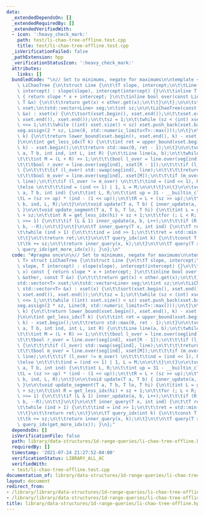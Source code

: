 ```yaml
---
data:
  _extendedDependsOn: []
  _extendedRequiredBy: []
  _extendedVerifiedWith:
  - icon: ':heavy_check_mark:'
    path: test/li-chao-tree-offline.test.cpp
    title: test/li-chao-tree-offline.test.cpp
  _isVerificationFailed: false
  _pathExtension: hpp
  _verificationStatusIcon: ':heavy_check_mark:'
  attributes:
    links: []
  bundledCode: "\n// Set to minimums, negate for maximums\n\ntemplate <class T> struct\
    \ LiChaoTree {\n\tstruct Line {\n\t\tT slope, intercept;\n\t\tLine(T slope, T\
    \ intercept) : slope(slope), intercept(intercept) {}\n\t\tinline T get(T x) const\
    \ { return slope * x + intercept; }\n\t\tinline bool over(const Line &other, const\
    \ T &x) {\n\t\t\treturn get(x) < other.get(x);\n\t\t}\n\t};\n\n\tstd::vector<T>\
    \ xset;\n\tstd::vector<Line> seg;\n\tint sz;\n\n\tLiChaoTree(const std::vector<T>\
    \ &x) : xset(x) {\n\t\tsort(xset.begin(), xset.end());\n\t\txset.erase(unique(xset.begin(),\
    \ xset.end()), xset.end());\n\t\tsz = 1;\n\t\twhile (sz < (int) xset.size()) sz\
    \ <<= 1;\n\t\twhile ((int) xset.size() < sz) xset.push_back(xset.back());\n\t\t\
    seg.assign(2 * sz, Line(0, std::numeric_limits<T>::max()));\n\t}\n\n\tint get_more_idx(T\
    \ k) {\n\t\treturn lower_bound(xset.begin(), xset.end(), k) - xset.begin();\n\t\
    }\n\n\tint get_less_idx(T k) {\n\t\tint ret = upper_bound(xset.begin(), xset.end(),\
    \ k) - xset.begin();\n\t\treturn std::max(0, ret - 1);\n\t}\n\n\tvoid inner_update(T\
    \ a, T b, int ind, int L, int R) {\n\t\tLine line(a, b);\n\t\twhile (true) {\n\
    \t\t\tint M = (L + R) >> 1;\n\t\t\tbool l_over = line.over(seg[ind], xset[L]);\n\
    \t\t\tbool r_over = line.over(seg[ind], xset[R - 1]);\n\t\t\tif (l_over == r_over)\
    \ {\n\t\t\t\tif (l_over) std::swap(seg[ind], line);\n\t\t\t\treturn;\n\t\t\t}\n\
    \t\t\tbool m_over = line.over(seg[ind], xset[M]);\n\t\t\tif (m_over) std::swap(seg[ind],\
    \ line);\n\t\t\tif (l_over != m_over) \n\t\t\t\tind = (ind << 1), R = M;\n\t\t\
    \telse \n\t\t\t\tind = (ind << 1) | 1, L = M;\n\n\t\t}\n\t}\n\n\tvoid inner_update(T\
    \ a, T b, int ind) {\n\t\tint L, R;\n\t\tint up = 31 - __builtin_clz(ind);\n\t\
    \tL = (sz >> up) * (ind - (1 << up));\n\t\tR = L + (sz >> up);\n\t\tinner_update(a,\
    \ b, ind, L, R);\n\t}\n\n\tvoid update(T a, T b) { inner_update(a, b, 1, 0, sz);\
    \ }\n\n\tvoid update_segment(T a, T b, T lo, T hi) {\n\t\tint L = get_more_idx(lo)\
    \ + sz;\n\t\tint R = get_less_idx(hi) + sz + 1;\n\t\tfor (; L < R; L >>= 1, R\
    \ >>= 1) {\n\t\t\tif (L & 1) inner_update(a, b, L++);\n\t\t\tif (R & 1) inner_update(a,\
    \ b, --R);\n\t\t}\n\t}\n\n\tT inner_query(T x, int ind) {\n\t\tT ret = seg[ind].get(x);\n\
    \t\twhile (ind > 1) {\n\t\t\tind = ind >> 1;\n\t\t\tret = std::min(ret, seg[ind].get(x));\n\
    \t\t}\n\t\treturn ret;\n\t}\n\n\tT query_idx(int k) {\n\t\tconst T x = xset[k];\n\
    \t\tk += sz;\n\t\treturn inner_query(x, k);\n\t}\n\t\n\tT query(T x) { return\
    \ query_idx(get_more_idx(x)); }\n};\n"
  code: "#pragma once\n\n// Set to minimums, negate for maximums\n\ntemplate <class\
    \ T> struct LiChaoTree {\n\tstruct Line {\n\t\tT slope, intercept;\n\t\tLine(T\
    \ slope, T intercept) : slope(slope), intercept(intercept) {}\n\t\tinline T get(T\
    \ x) const { return slope * x + intercept; }\n\t\tinline bool over(const Line\
    \ &other, const T &x) {\n\t\t\treturn get(x) < other.get(x);\n\t\t}\n\t};\n\n\t\
    std::vector<T> xset;\n\tstd::vector<Line> seg;\n\tint sz;\n\n\tLiChaoTree(const\
    \ std::vector<T> &x) : xset(x) {\n\t\tsort(xset.begin(), xset.end());\n\t\txset.erase(unique(xset.begin(),\
    \ xset.end()), xset.end());\n\t\tsz = 1;\n\t\twhile (sz < (int) xset.size()) sz\
    \ <<= 1;\n\t\twhile ((int) xset.size() < sz) xset.push_back(xset.back());\n\t\t\
    seg.assign(2 * sz, Line(0, std::numeric_limits<T>::max()));\n\t}\n\n\tint get_more_idx(T\
    \ k) {\n\t\treturn lower_bound(xset.begin(), xset.end(), k) - xset.begin();\n\t\
    }\n\n\tint get_less_idx(T k) {\n\t\tint ret = upper_bound(xset.begin(), xset.end(),\
    \ k) - xset.begin();\n\t\treturn std::max(0, ret - 1);\n\t}\n\n\tvoid inner_update(T\
    \ a, T b, int ind, int L, int R) {\n\t\tLine line(a, b);\n\t\twhile (true) {\n\
    \t\t\tint M = (L + R) >> 1;\n\t\t\tbool l_over = line.over(seg[ind], xset[L]);\n\
    \t\t\tbool r_over = line.over(seg[ind], xset[R - 1]);\n\t\t\tif (l_over == r_over)\
    \ {\n\t\t\t\tif (l_over) std::swap(seg[ind], line);\n\t\t\t\treturn;\n\t\t\t}\n\
    \t\t\tbool m_over = line.over(seg[ind], xset[M]);\n\t\t\tif (m_over) std::swap(seg[ind],\
    \ line);\n\t\t\tif (l_over != m_over) \n\t\t\t\tind = (ind << 1), R = M;\n\t\t\
    \telse \n\t\t\t\tind = (ind << 1) | 1, L = M;\n\n\t\t}\n\t}\n\n\tvoid inner_update(T\
    \ a, T b, int ind) {\n\t\tint L, R;\n\t\tint up = 31 - __builtin_clz(ind);\n\t\
    \tL = (sz >> up) * (ind - (1 << up));\n\t\tR = L + (sz >> up);\n\t\tinner_update(a,\
    \ b, ind, L, R);\n\t}\n\n\tvoid update(T a, T b) { inner_update(a, b, 1, 0, sz);\
    \ }\n\n\tvoid update_segment(T a, T b, T lo, T hi) {\n\t\tint L = get_more_idx(lo)\
    \ + sz;\n\t\tint R = get_less_idx(hi) + sz + 1;\n\t\tfor (; L < R; L >>= 1, R\
    \ >>= 1) {\n\t\t\tif (L & 1) inner_update(a, b, L++);\n\t\t\tif (R & 1) inner_update(a,\
    \ b, --R);\n\t\t}\n\t}\n\n\tT inner_query(T x, int ind) {\n\t\tT ret = seg[ind].get(x);\n\
    \t\twhile (ind > 1) {\n\t\t\tind = ind >> 1;\n\t\t\tret = std::min(ret, seg[ind].get(x));\n\
    \t\t}\n\t\treturn ret;\n\t}\n\n\tT query_idx(int k) {\n\t\tconst T x = xset[k];\n\
    \t\tk += sz;\n\t\treturn inner_query(x, k);\n\t}\n\t\n\tT query(T x) { return\
    \ query_idx(get_more_idx(x)); }\n};"
  dependsOn: []
  isVerificationFile: false
  path: library/data-structures/1d-range-queries/li-chao-tree-offline.hpp
  requiredBy: []
  timestamp: '2021-07-24 21:27:52-04:00'
  verificationStatus: LIBRARY_ALL_AC
  verifiedWith:
  - test/li-chao-tree-offline.test.cpp
documentation_of: library/data-structures/1d-range-queries/li-chao-tree-offline.hpp
layout: document
redirect_from:
- /library/library/data-structures/1d-range-queries/li-chao-tree-offline.hpp
- /library/library/data-structures/1d-range-queries/li-chao-tree-offline.hpp.html
title: library/data-structures/1d-range-queries/li-chao-tree-offline.hpp
---
```

